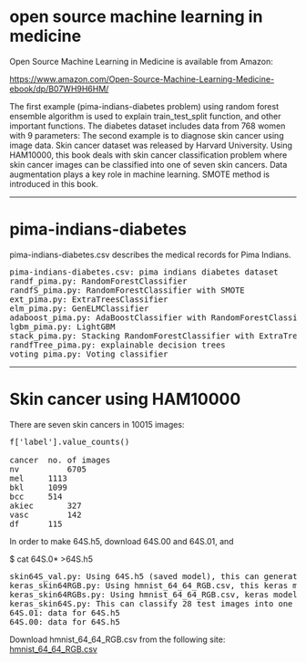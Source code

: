 # open source machine learning in medicine

Open Source Machine Learning in Medicine is available from Amazon:

https://www.amazon.com/Open-Source-Machine-Learning-Medicine-ebook/dp/B07WH9H6HM/

The first example (pima-indians-diabetes problem) using random forest ensemble algorithm is used to explain train_test_split function, and other important functions. The diabetes dataset includes data from 768 women with 9 parameters:
The second example is to diagnose skin cancer using image data. Skin cancer dataset was released by Harvard University.
Using HAM10000, this book deals with skin cancer classification problem where skin cancer images can be classified into one of seven skin cancers. Data augmentation plays a key role in machine learning. SMOTE method is introduced in this book.

------------------------------------------
# pima-indians-diabetes
pima-indians-diabetes.csv describes the medical records for Pima Indians.
<pre>
pima-indians-diabetes.csv: pima indians diabetes dataset
randf_pima.py: RandomForestClassifier
randfS_pima.py: RandomForestClassifier with SMOTE
ext_pima.py: ExtraTreesClassifier
elm_pima.py: GenELMClassifier
adaboost_pima.py: AdaBoostClassifier with RandomForestClassifier
lgbm_pima.py: LightGBM
stack_pima.py: Stacking RandomForestClassifier with ExtraTreesClassifier
randfTree_pima.py: explainable decision trees
voting_pima.py: Voting classifier
</pre>
-----------------------------------------------------------------------
# Skin cancer using HAM10000

There are seven skin cancers in 10015 images:
<pre>
f['label'].value_counts()

cancer	no. of images
nv          6705
mel	    1113
bkl	    1099
bcc	    514
akiec	    327
vasc	    142
df	    115
</pre>

In order to make 64S.h5, download 64S.00 and 64S.01, and 

$ cat 64S.0* >64S.h5

<pre>
skin64S_val.py: Using 64S.h5 (saved model), this can generate the same result of keras_sking64RGBs.py
keras_skin64RGB.py: Using hmnist_64_64_RGB.csv, this keras model can classify given images into one of seven skin cancers.
keras_skin64RGBs.py: Using hmnist_64_64_RGB.csv, keras model with SMOTE method can classify given images into one of seven skin cancers.
keras_skin64S.py: This can classify 28 test images into one of seven skin cancers:
64S.01: data for 64S.h5
64S.00: data for 64S.h5
</pre>

Download hmnist_64_64_RGB.csv from the following site:
<a href="https://www.kaggleusercontent.com/kf/5823361/eyJhbGciOiJkaXIiLCJlbmMiOiJBMTI4Q0JDLUhTMjU2In0..o2RwehDj-1Qim6OODiegDg.Y3xOs4RI-eMDjAPaPW9ZVcsnyCdRdiwbeuM54AO-5ncw3CRi9g9ISUG8HHu7y6BaaWO2EdXiBGjEUwRaXN94ist_2Wa084IqGbNISaYXTNvibiA29OUz03CbAeFMa8kK-dtjh7xEVilR8eT7L4yBt65q90B0tNGG60NJncK3mBo9zFh3nK_IrSoDm5TM7UekibMG4zX6Zseb1coVFhEhCRzWq3DUMtAY5CWZoNZaQvKpWNJO1c0xs8prrEX47Wgy9XG1JlPn8THRs7-ZZrZgF0gw_hbcHzBOQbxbXZ9XPQwa4N6H4hh9H-jM_t3mepq-b9UfOim6nS93_DbzjqDAmWOVaeE3HiBjMVLmJdVdyBI1gZi5gbzsLFrWgmMvvL_27mFobitDHu_aXedJ1U0bS5KulEu5tL0I1c-2FV0VIuEZjrOzXBkcM-k2ecyK_x_xNamyM61uRr6LSAqhgeRk4FKjiigmLjWOQ2A94ifVsaaToXqf9DgopIeDgZhVXbSoycPCFvt1-IqYmNrNF53_tr58AR7pmkHo0ix8W0VchVv_ePpIuTpZlAaTNN56_L_1wyxtxDuMPy4JdV7GSK2zQ5UyEe2Mz4VE0w8FObuaYoT4kzbGL7K3FZoyowp5peAWwrCIKS_v5-rYKTAvmFKVsLZRP5YUzWR8KlT-GbGt4kc.EHDfJnqde0rthFZBHomsMw/hmnist_64_64_RGB.csv"> hmnist_64_64_RGB.csv</a>
